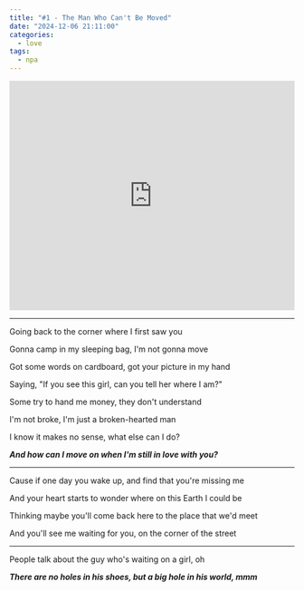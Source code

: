 ```yaml
---
title: "#1 - The Man Who Can't Be Moved"
date: "2024-12-06 21:11:00"
categories:
  - love
tags:
  - npa
---
```


<iframe style="overflow:hidden; width:100%; height:405px" src="https://www.youtube.com/embed/gS9o1FAszdk?si=-Ah1E0ZXKwMzGDKM" frameborder="0" allow="accelerometer; autoplay; clipboard-write; encrypted-media; gyroscope; picture-in-picture" allowfullscreen></iframe>

---

Going back to the corner where I first saw you

Gonna camp in my sleeping bag, I'm not gonna move

Got some words on cardboard, got your picture in my hand

Saying, "If you see this girl, can you tell her where I am?"

Some try to hand me money, they don't understand

I'm not broke, I'm just a broken-hearted man

I know it makes no sense, what else can I do?

**_And how can I move on when I'm still in love with you?_**

---

Cause if one day you wake up, and find that you're missing me

And your heart starts to wonder where on this Earth I could be

Thinking maybe you'll come back here to the place that we'd meet

And you'll see me waiting for you, on the corner of the street

---

People talk about the guy who's waiting on a girl, oh

_**There are no holes in his shoes, but a big hole in his world, mmm**_
